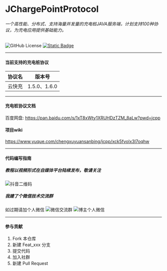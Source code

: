 # JChargePointProtocol

###### 一个高性能、分布式、支持海量并发量的充电桩JAVA服务端，计划支持100种协议，为充电应用提供基础能力。

<p>
    <a target="_blank"
       style="text-decoration: none !important;"
       href="https://www.apache.org/licenses/LICENSE-2.0">
      <img alt="GitHub License" src="https://img.shields.io/github/license/sanbing-java/JChargePointProtocol?style=flat&link=https%3A%2F%2Fwww.apache.org%2Flicenses%2FLICENSE-2.0" />
    </a>
    <a href="https://t.zsxq.com/j9b21">
       <img alt="Static Badge" src="https://img.shields.io/badge/%E7%A4%BE%E7%BE%A4-%E4%B8%89%E4%B8%99%E5%BC%80%E6%BA%90%E7%A4%BE%E5%8C%BA-ff69b4?style=flat">
    </a>
</p>

------------------------------
#### 当前支持的充电桩协议
| 协议名  | 版本号        |
|---|------------|
| 云快充  | 1.5.0、1.6.0 |

------------------------------
#### 充电桩协议文档
百度网盘: https://pan.baidu.com/s/1xT8xWty1XRUHDzTZM_8aLw?pwd=jcpp

#### 项目wiki
https://www.yuque.com/chengxuyuansanbing/jcpp/xck5fvolx3l7oqhw

------------------------------
#### 代码编写指南
##### 教程以视频形式在自媒体平台陆续发布，敬请关注
![抖音二维码](https://foruda.gitee.com/images/1728650678915895016/b2219d50_10604541.png)

##### 我建了个微信技术交流群
如过期请加个人微信
![微信交流群](https://foruda.gitee.com/images/1729683365750232573/8b2574af_10604541.png "微信交流群")
![博主个人微信](https://foruda.gitee.com/images/1729683391329244317/bfefcca3_10604541.jpeg "博主个人微信")

------------------------------
#### 参与贡献

1. Fork 本仓库
2. 新建 Feat_xxx 分支
3. 提交代码
4. 加入社群
5. 新建 Pull Request


  